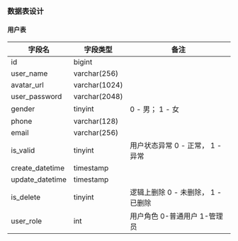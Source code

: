 ### 数据表设计

#### 用户表

| 字段名             | 字段类型          | 备注                     | 
|-----------------|---------------|------------------------|
| id              | bigint        |                        |
| user_name       | varchar(256)  |                        |
| avatar_url      | varchar(1024) |                        |
| user_password   | varchar(2048) |                        |
| gender          | tinyint       | 0 - 男； 1 - 女           |
| phone           | varchar(128)  |                        |
| email           | varchar(256)  |                        |
| is_valid        | tinyint       | 用户状态异常 0 - 正常， 1 - 异常  |
| create_datetime | timestamp     |                        |
| update_datetime | timestamp     |                        |
| is_delete       | tinyint       | 逻辑上删除 0 - 未删除， 1 - 已删除 |
| user_role       | int           | 用户角色 0-普通用户 1-管理员      |